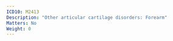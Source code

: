 ```yaml
---
ICD10: M2413
Description: "Other articular cartilage disorders: Forearm"
Matters: No
Weight: 0
---
```


